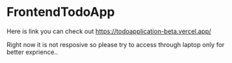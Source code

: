 # FrontendTodoApp

Here is link you can check out 
https://todoapplication-beta.vercel.app/

Right now it is not resposive so please try to access through laptop only for better exprience..
